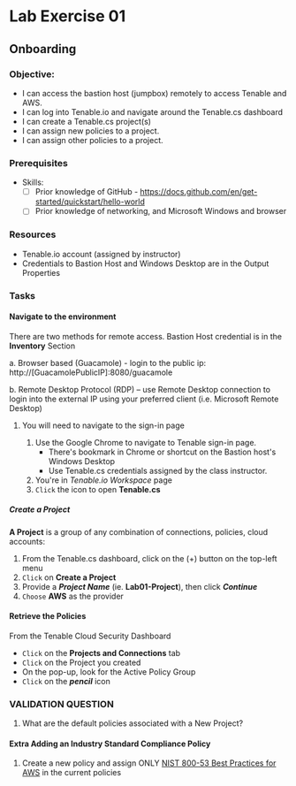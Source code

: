 # Lab Exercise 01
## Onboarding

### Objective:

- I can access the bastion host (jumpbox) remotely to access Tenable and AWS.
- I can log into Tenable.io and navigate around the Tenable.cs dashboard
- I can create a Tenable.cs project(s)
- I can assign new policies to a project.
- I can assign other policies to a project.


### Prerequisites
-  Skills:
    - [ ] Prior knowledge of GitHub - https://docs.github.com/en/get-started/quickstart/hello-world
    - [ ] Prior knowledge of networking, and Microsoft Windows and browser

### Resources
- Tenable.io account (assigned by instructor)
- Credentials to Bastion Host and Windows Desktop are in the Output Properties

### Tasks

#### Navigate to the environment
There are two methods for remote access. Bastion Host credential is in the **Inventory** Section

a. Browser based (Guacamole) - login to the public ip: http://[GuacamolePublicIP]:8080/guacamole

b. Remote Desktop Protocol (RDP) – use Remote Desktop connection to login into the external IP using your preferred client (i.e. Microsoft Remote Desktop)

1.  You will need to navigate to the sign-in page

    1. Use the Google Chrome to navigate to Tenable sign-in page. 
	    - There's bookmark in Chrome or shortcut on the Bastion host's Windows Desktop 
    	- Use Tenable.cs credentials assigned by the class instructor.
    2. You're in *Tenable.io Workspace* page
    3. `Click` the icon to open **Tenable.cs**

##### Create a Project
**A Project** is a group of any combination of connections, policies, cloud accounts:
1.  From the Tenable.cs dashboard, click on the (+) button on the top-left menu  
1.  `Click` on **Create a Project**
1.  Provide a ***Project Name*** (ie. **Lab01-Project**), then click ***Continue***
1.  `Choose` **AWS** as the provider

#### Retrieve the Policies
From the Tenable Cloud Security Dashboard
- `Click` on the **Projects and Connections** tab
- `Click` on the Project you created	
- On the pop-up, look for the Active Policy Group
- `Click` on the ***pencil*** icon


### VALIDATION QUESTION

1.  What are the default policies associated with a New Project?

#### **Extra** Adding an Industry Standard Compliance Policy
1.  Create a new policy and assign ONLY <u>NIST 800-53 Best Practices for AWS</u> in the current policies